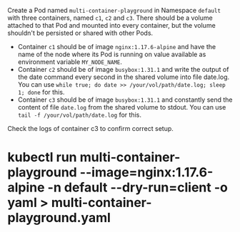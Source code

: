 Create a Pod named `multi-container-playground` in Namespace `default` with three containers, named `c1`, `c2` and `c3`.
There should be a volume attached to that Pod and mounted into every container, but the volume shouldn't be persisted or shared with other Pods.
- Container `c1` should be of image `nginx:1.17.6-alpine` and have the name of the node where its Pod is running on value available as environment variable `MY_NODE_NAME`.
- Container `c2` should be of image `busybox:1.31.1` and write the output of the date command every second in the shared volume into file date.log. You can use `while true; do date >> /your/vol/path/date.log; sleep 1; done` for this.
- Container `c3` should be of image `busybox:1.31.1` and constantly send the content of file `date.log` from the shared volume to stdout. You can use `tail -f /your/vol/path/date.log` for this.

Check the logs of container c3 to confirm correct setup.


# kubectl run multi-container-playground --image=nginx:1.17.6-alpine -n default --dry-run=client -o yaml > multi-container-playground.yaml
